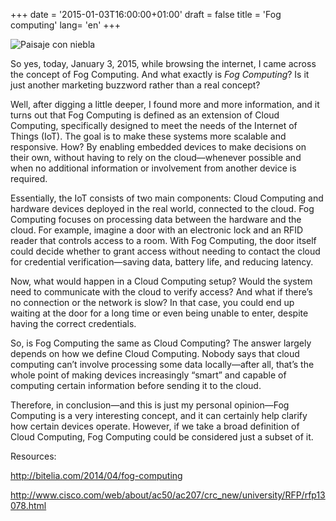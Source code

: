 +++
date = '2015-01-03T16:00:00+01:00'
draft = false
title = 'Fog computing'
lang=  'en'
+++

![Paisaje con niebla](/images/fog.webp)

So yes, today, January 3, 2015, while browsing the internet, I came across the concept of Fog Computing. And what exactly is *Fog Computing*? Is it just another marketing buzzword rather than a real concept?

Well, after digging a little deeper, I found more and more information, and it turns out that Fog Computing is defined as an extension of Cloud Computing, specifically designed to meet the needs of the Internet of Things (IoT). The goal is to make these systems more scalable and responsive. How? By enabling embedded devices to make decisions on their own, without having to rely on the cloud—whenever possible and when no additional information or involvement from another device is required.

Essentially, the IoT consists of two main components: Cloud Computing and hardware devices deployed in the real world, connected to the cloud. Fog Computing focuses on processing data between the hardware and the cloud. For example, imagine a door with an electronic lock and an RFID reader that controls access to a room. With Fog Computing, the door itself could decide whether to grant access without needing to contact the cloud for credential verification—saving data, battery life, and reducing latency.

Now, what would happen in a Cloud Computing setup? Would the system need to communicate with the cloud to verify access? And what if there’s no connection or the network is slow? In that case, you could end up waiting at the door for a long time or even being unable to enter, despite having the correct credentials.

So, is Fog Computing the same as Cloud Computing? The answer largely depends on how we define Cloud Computing. Nobody says that cloud computing can’t involve processing some data locally—after all, that’s the whole point of making devices increasingly “smart” and capable of computing certain information before sending it to the cloud.

Therefore, in conclusion—and this is just my personal opinion—Fog Computing is a very interesting concept, and it can certainly help clarify how certain devices operate. However, if we take a broad definition of Cloud Computing, Fog Computing could be considered just a subset of it.

Resources:

http://bitelia.com/2014/04/fog-computing

http://www.cisco.com/web/about/ac50/ac207/crc_new/university/RFP/rfp13078.html